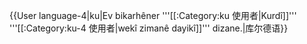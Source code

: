 {{User language-4|ku|Ev bikarhêner '''[[:Category:ku 使用者|Kurdî]]''' '''[[:Category:ku-4 使用者|wekî zimanê dayikî]]''' dizane.|库尔德语}} <noinclude>
</noinclude>